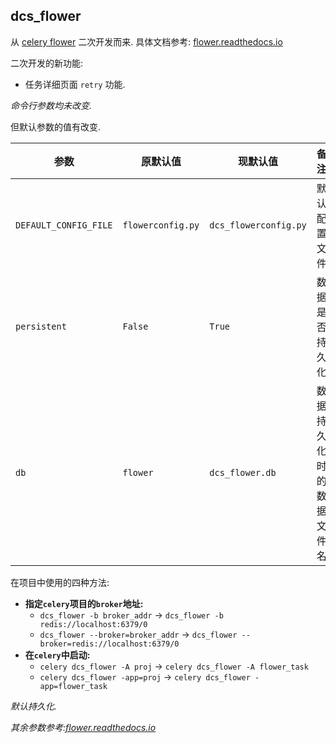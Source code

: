 
## dcs_flower

从 [celery flower]() 二次开发而来. 具体文档参考: [flower.readthedocs.io](http://flower.readthedocs.io/en/latest/index.html)

二次开发的新功能:

- 任务详细页面 `retry` 功能.

*命令行参数均未改变.*

但默认参数的值有改变.

参数 | 原默认值 | 现默认值 | 备注
-----|---------|----------|------
`DEFAULT_CONFIG_FILE` | `flowerconfig.py` | `dcs_flowerconfig.py` | 默认配置文件
`persistent` | `False` | `True` | 数据是否持久化
`db` | `flower` | `dcs_flower.db` | 数据持久化时的数据文件名

在项目中使用的四种方法:

- **指定`celery`项目的`broker`地址:**
  - `dcs_flower -b broker_addr`  -> `dcs_flower -b redis://localhost:6379/0`
  - `dcs_flower --broker=broker_addr` -> `dcs_flower --broker=redis://localhost:6379/0`
- **在`celery`中启动:**
  - `celery dcs_flower -A proj` -> `celery dcs_flower -A flower_task`
  - `celery dcs_flower -app=proj` -> `celery dcs_flower -app=flower_task`


*默认持久化.*

*其余参数参考:[flower.readthedocs.io](http://flower.readthedocs.io/en/latest/index.html)*
